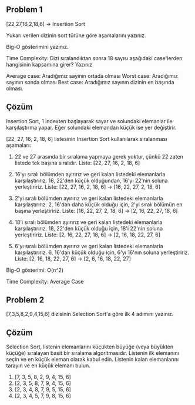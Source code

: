 ## Problem 1
[22,27,16,2,18,6] -> Insertion Sort

Yukarı verilen dizinin sort türüne göre aşamalarını yazınız.

Big-O gösterimini yazınız.

Time Complexity: Dizi sıralandıktan sonra 18 sayısı aşağıdaki case'lerden hangisinin kapsamına girer? Yazınız

Average case: Aradığımız sayının ortada olması
Worst case: Aradığımız sayının sonda olması
Best case: Aradığımız sayının dizinin en başında olması.

## Çözüm
Insertion Sort, 1 indexten başlayarak sayar ve solundaki elemanlar ile karşılaştırma yapar. Eğer solundaki elemandan küçük ise yer değiştirir.

[22, 27, 16, 2, 18, 6] listesinin Insertion Sort kullanılarak sıralanması aşamaları:

1) 22 ve 27 arasında bir sıralama yapmaya gerek yoktur, çünkü 22 zaten listede tek başına sıralıdır.
Liste: [22, 27, 16, 2, 18, 6]

2) 16'yı sıralı bölümden ayırırız ve geri kalan listedeki elemanlarla karşılaştırırız. 16, 22'den küçük olduğundan, 16'yı 22'nin soluna yerleştiririz.
Liste: [22, 27, 16, 2, 18, 6] -> [16, 22, 27, 2, 18, 6]

3) 2'yi sıralı bölümden ayırırız ve geri kalan listedeki elemanlarla karşılaştırırız. 2, 16'dan daha küçük olduğu için, 2'yi sıralı bölümün en başına yerleştiririz.
Liste: [16, 22, 27, 2, 18, 6] -> [2, 16, 22, 27, 18, 6]

4) 18'i sıralı bölümden ayırırız ve geri kalan listedeki elemanlarla karşılaştırırız. 18, 22'den küçük olduğu için, 18'i 22'nin soluna yerleştiririz.
Liste: [2, 16, 22, 27, 18, 6] -> [2, 16, 18, 22, 27, 6]

5) 6'yı sıralı bölümden ayırırız ve geri kalan listedeki elemanlarla karşılaştırırız. 6, 16'dan küçük olduğu için, 6'yı 16'nın soluna yerleştiririz.
Liste: [2, 16, 18, 22, 27, 6] -> [2, 6, 16, 18, 22, 27]

Big-O gösterimi: O(n^2)

Time Complexity: Average Case

## Problem 2
[7,3,5,8,2,9,4,15,6] dizisinin Selection Sort'a göre ilk 4 adımını yazınız.
## Çözüm
Selection Sort, listenin elemanlarını küçükten büyüğe (veya büyükten küçüğe) sıralayan basit bir sıralama algoritmasıdır.
Listenin ilk elemanını seçin ve en küçük eleman olarak kabul edin.
Listenin kalan elemanlarını tarayın ve en küçük elemanı bulun.

1) [7, 3, 5, 8, 2, 9, 4, 15, 6]
3) [2, 3, 5, 8, 7, 9, 4, 15, 6]
4) [2, 3, 4, 8, 7, 9, 5, 15, 6]
5) [2, 3, 4, 5, 7, 9, 8, 15, 6]
